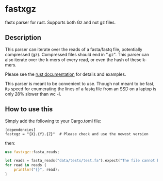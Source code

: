 # fastxgz

fastx parser for rust. Supports both Gz and not gz files.

## Description
This parser can iterate over the reads of a fasta/fastq file, potentially compressed (gz). Compressed files should end in ".gz".
This parser can also iterate over the k-mers of every read, or even the hash of these k-mers.

Please see the [rust documentation](https://docs.rs/fastxgz/latest/fastxgz/) for details and examples.

This parser is meant to be convenient to use. Though not meant to be fast, its speed for enumerating the lines of a fastq file from an SSD on a laptop is only 28% slower than wc -l.
<!-- 45.25 GB -->

## How to use this
Simply add the following to your Cargo.toml file:
```
[dependencies]
fastxgz = "{X}.{Y}.{Z}"  # Please check and use the newest version
```
then:
```rust
use fastxgz::fasta_reads;

let reads = fasta_reads("data/tests/test.fa").expect("The file cannot be opened.");
for read in reads {
    println!("{}", read);
}
```
<!-- > time target/release/fastxgz xxx -->
<!-- 190831996 -->
<!-- target/release/fastxgz xxx0  35,38s user 11,20s system 78% cpu 58,973 total -->

<!-- > time wc -l /home/lrobidou/TARA/205SUR1QQSS11/BHN_AGKIOSF_3_1_C73H0ACXX.IND10_clean.fastq -->
<!-- 763327984 /home/lrobidou/TARA/205SUR1QQSS11/BHN_AGKIOSF_3_1_C73H0ACXX.IND10_clean.fastq -->
<!-- wc -l   0,57s user 10,02s system 23% cpu 45,746 total -->